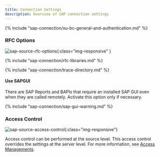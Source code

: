 ```yaml
---
title: Connection Settings
description: Overview of SAP connection settings
---
```


{% include "sap-connection/xu-bc-general-and-authentication.md" %}

### RFC Options

![sap-source-rfc-options](../../assets/images/documentation/sap-connection/sap-source-rfc-options.png){:class="img-responsive" }

{% include "sap-connection/rfc-libraries.md" %}

{% include "sap-connection/trace-directory.md" %}


#### Use SAPGUI

There are SAP Reports and BAPIs that require an installed SAP GUI even when they are called remotely. 
Activate this option only if necessary.

{% include "sap-connection/sap-gui-warning.md" %}
	
### Access Control

![sap-source-access-control](../../assets/images/documentation/sap-connection/sap-source-access-control.png){:class="img-responsive"}

Access control can be performed at the source level. This access control overrides the settings at the server level.
For more information, see [Access Managements](../access-restrictions/restrict-designer-access.md/#restrict-access-to-the-designer).

